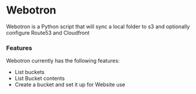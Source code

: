 # Webotron
Webotron is a Python script that will sync a local folder to s3  and optionally configure Route53 and Cloudfront

### Features

Webotron currently has the following features:

- List buckets
- List Bucket contents
- Create a bucket and set it up for Website use

